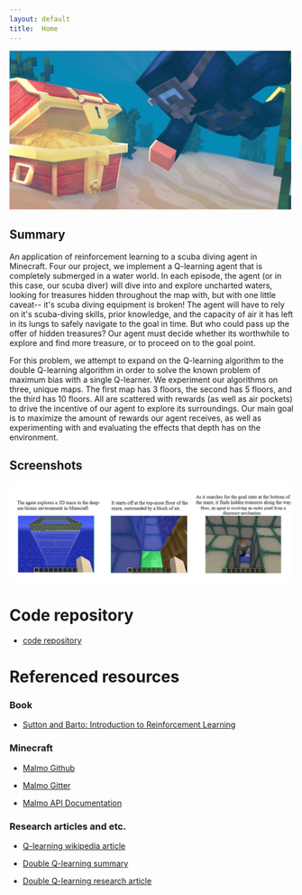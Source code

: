 ```yaml
---
layout: default
title:  Home
---
```

<img src="images/scuba diver.png" width="500px">

## Summary ##
An application of reinforcement learning to a scuba diving agent in Minecraft. Four our project, we implement a Q-learning agent that is completely submerged in a water world. In each episode, the agent (or in this case, our scuba diver) will dive into and explore uncharted waters, looking for treasures hidden throughout the map with, but with one little caveat-- it's scuba diving equipment is broken! The agent will have to rely on it's scuba-diving skills, prior knowledge, and the capacity of air it has left in its lungs to safely navigate to the goal in time. But who could pass up the offer of hidden treasures? Our agent must decide whether its worthwhile to explore and find more treasure, or to proceed on to the goal point. 

For this problem, we attempt to expand on the Q-learning algorithm to the double Q-learning algorithm in order to solve the known problem of maximum bias with a single Q-learner. We experiment our algorithms on three, unique maps. The first map has 3 floors, the second has 5 floors, and the third has 10 floors. All are scattered with rewards (as well as air pockets) to drive the incentive of our agent to explore its surroundings. Our main goal is to maximize the amount of rewards our agent receives, as well as experimenting with and evaluating the effects that depth has on the environment. 

## Screenshots ## 

<img src="images/screenshots.png" width="1000px">

# Code repository #
- [code repository](https://github.com/andrewdoh/scuba_diver)

# Referenced resources # 
### Book ###
- [Sutton and Barto: Introduction to Reinforcement Learning](http://incompleteideas.net/sutton/book/bookdraft2016sep.pdf)

### Minecraft ###
- [Malmo Github](https://github.com/Microsoft/malmo) 

- [Malmo Gitter](https://gitter.im/Microsoft/malmo) 

- [Malmo API Documentation](https://microsoft.github.io/malmo/0.21.0/Documentation/index.html) 

### Research articles and etc. ###
- [Q-learning wikipedia article](https://en.wikipedia.org/wiki/Q-learning) 

- [Double Q-learning summary](https://hadovanhasselt.files.wordpress.com/2015/12/doubleqposter.pdf) 

- [Double Q-learning research article](https://papers.nips.cc/paper/3964-double-q-learning.pdf) 


